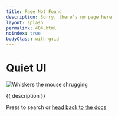 ```yaml
---
title: Page Not Found
description: Sorry, there's no page here
layout: splash
permalink: 404.html
noindex: true
bodyClass: with-grid
---
```


<div class="splash">
  <h1 class="quiet-vh">Quiet UI</h1>

  <img src="/assets/images/whiskers/shrugging.svg" alt="Whiskers the mouse shrugging" style="max-height: 18rem;">

  <p class="subtitle">{{ description }}</p>

  <p>
    Press <quiet-hotkey keys="$cmdctrl K"></quiet-hotkey> to search or 
    <a href="/docs">head back to the docs</a>
  </p>
</div>
